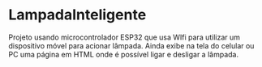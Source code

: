 # LampadaInteligente
Projeto usando microcontrolador ESP32 que usa WIfi para utilizar um dispositivo móvel para acionar lâmpada.
Ainda exibe na tela do celular ou PC uma página em HTML onde é possível ligar e desligar a lâmpada.
